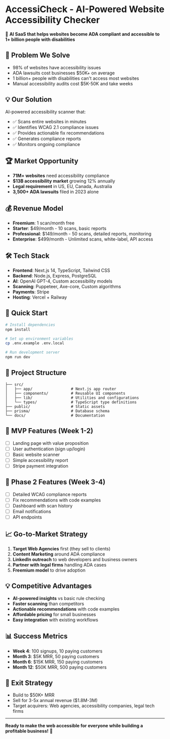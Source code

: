 # AccessiCheck - AI-Powered Website Accessibility Checker

🚀 **AI SaaS that helps websites become ADA compliant and accessible to 1+ billion people with disabilities**

## 🎯 Problem We Solve
- 98% of websites have accessibility issues
- ADA lawsuits cost businesses $50K+ on average
- 1 billion+ people with disabilities can't access most websites
- Manual accessibility audits cost $5K-50K and take weeks

## 💡 Our Solution
AI-powered accessibility scanner that:
- ✅ Scans entire websites in minutes
- ✅ Identifies WCAG 2.1 compliance issues
- ✅ Provides actionable fix recommendations
- ✅ Generates compliance reports
- ✅ Monitors ongoing compliance

## 🏆 Market Opportunity
- **71M+ websites** need accessibility compliance
- **$13B accessibility market** growing 12% annually
- **Legal requirement** in US, EU, Canada, Australia
- **3,500+ ADA lawsuits** filed in 2023 alone

## 💰 Revenue Model
- **Freemium**: 1 scan/month free
- **Starter**: $49/month - 10 scans, basic reports
- **Professional**: $149/month - 50 scans, detailed reports, monitoring
- **Enterprise**: $499/month - Unlimited scans, white-label, API access

## 🛠 Tech Stack
- **Frontend**: Next.js 14, TypeScript, Tailwind CSS
- **Backend**: Node.js, Express, PostgreSQL
- **AI**: OpenAI GPT-4, Custom accessibility models
- **Scanning**: Puppeteer, Axe-core, Custom algorithms
- **Payments**: Stripe
- **Hosting**: Vercel + Railway

## 🚀 Quick Start

```bash
# Install dependencies
npm install

# Set up environment variables
cp .env.example .env.local

# Run development server
npm run dev
```

## 📁 Project Structure
```
├── src/
│   ├── app/                 # Next.js app router
│   ├── components/          # Reusable UI components
│   ├── lib/                 # Utilities and configurations
│   └── types/               # TypeScript type definitions
├── public/                  # Static assets
├── prisma/                  # Database schema
└── docs/                    # Documentation
```

## 🎯 MVP Features (Week 1-2)
- [ ] Landing page with value proposition
- [ ] User authentication (sign up/login)
- [ ] Basic website scanner
- [ ] Simple accessibility report
- [ ] Stripe payment integration

## 🚀 Phase 2 Features (Week 3-4)
- [ ] Detailed WCAG compliance reports
- [ ] Fix recommendations with code examples
- [ ] Dashboard with scan history
- [ ] Email notifications
- [ ] API endpoints

## 📈 Go-to-Market Strategy
1. **Target Web Agencies** first (they sell to clients)
2. **Content Marketing** around ADA compliance
3. **LinkedIn outreach** to web developers and business owners
4. **Partner with legal firms** handling ADA cases
5. **Freemium model** to drive adoption

## 💡 Competitive Advantages
- **AI-powered insights** vs basic rule checking
- **Faster scanning** than competitors
- **Actionable recommendations** with code examples
- **Affordable pricing** for small businesses
- **Easy integration** with existing workflows

## 📊 Success Metrics
- **Week 4**: 100 signups, 10 paying customers
- **Month 3**: $5K MRR, 50 paying customers
- **Month 6**: $15K MRR, 150 paying customers
- **Month 12**: $50K MRR, 500 paying customers

## 🎯 Exit Strategy
- Build to $50K+ MRR
- Sell for 3-5x annual revenue ($1.8M-3M)
- Target acquirers: Web agencies, accessibility companies, legal tech firms

---

**Ready to make the web accessible for everyone while building a profitable business!** 🌟